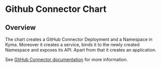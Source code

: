# Github Connector Chart<!-- omit in toc -->

## Overview
The chart creates a GitHub Connector Deployment and a Namespace in Kyma.
Moreover it creates a service, binds it to the newly created Namespace and exposes its API. Apart from that it creates an application.

See [GitHub Connector documentation](/docs/github-connector) for more information.
